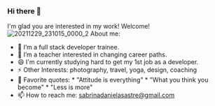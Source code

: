 ### Hi there 👋

I'm glad you are interested in my work! Welcome!
![20211229_231015_0000_2](https://user-images.githubusercontent.com/87614370/147716694-bc856dd8-e8de-4b9e-8f62-d29eaf7a134a.png)
About me: 
- 🌱 I’m a full stack developer trainee. 
- 👯 I’m a teacher interested in changing career paths. 
- 😄 I'm currently studying hard to get my 1st job as a developer. 
- ⚡ Other Interests: photography, travel, yoga, design, coaching  
- 💬 Favorite quotes: 
       * "Attitude is everything"
       * "What you think you become"
       * "Less is more" 
- 📫 How to reach me: sabrinadanielasastre@gmail.com
